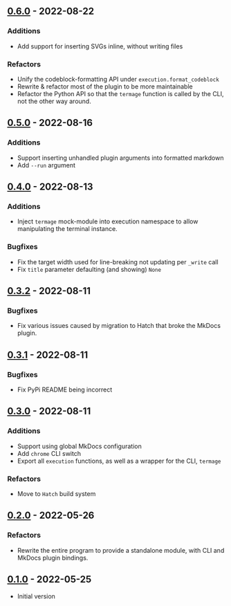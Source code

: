 ## [0.6.0] - 2022-08-22

### Additions

- Add support for inserting SVGs inline, without writing files

### Refactors

- Unify the codeblock-formatting API under `execution.format_codeblock`
- Rewrite & refactor most of the plugin to be more maintainable
- Refactor the Python API so that the `termage` function is called by the CLI, not the other way around.

<!-- HATCH README END -->


## [0.5.0] - 2022-08-16

### Additions

- Support inserting unhandled plugin arguments into formatted markdown
- Add `--run` argument


## [0.4.0] - 2022-08-13

### Additions

- Inject `termage` mock-module into execution namespace to allow manipulating the
  terminal instance.

### Bugfixes

- Fix the target width used for line-breaking not updating per `_write` call
- Fix `title` parameter defaulting (and showing) `None`


## [0.3.2] - 2022-08-11

### Bugfixes

- Fix various issues caused by migration to Hatch that broke the MkDocs plugin.


## [0.3.1] - 2022-08-11

### Bugfixes

- Fix PyPi README being incorrect


## [0.3.0] - 2022-08-11

### Additions

- Support using global MkDocs configuration
- Add `chrome` CLI switch
- Export all `execution` functions, as well as a wrapper for the CLI, `termage`

### Refactors

- Move to `Hatch` build system


## [0.2.0] - 2022-05-26

### Refactors

- Rewrite the entire program to provide a standalone module, with CLI and MkDocs plugin bindings.


## [0.1.0] - 2022-05-25

- Initial version



<!-- HATCH URI DEFINITIONS START -->
[0.6.0]: https://github.com/bczsalba/termage/compare/0.5.0...0.6.0
[0.5.0]: https://github.com/bczsalba/termage/compare/0.4.0...0.5.0
[0.4.0]: https://github.com/bczsalba/termage/compare/0.3.2...0.4.0
[0.3.2]: https://github.com/bczsalba/termage/compare/0.3.1...0.3.2
[0.3.1]: https://github.com/bczsalba/termage/compare/0.3.0...0.3.1
[0.3.0]: https://github.com/bczsalba/termage/compare/0.2.0...0.3.0
[0.2.0]: https://github.com/bczsalba/termage/compare/0.1.0...0.2.0
[0.1.0]: https://github.com/bczsalba/termage/tree/v0.1.0
